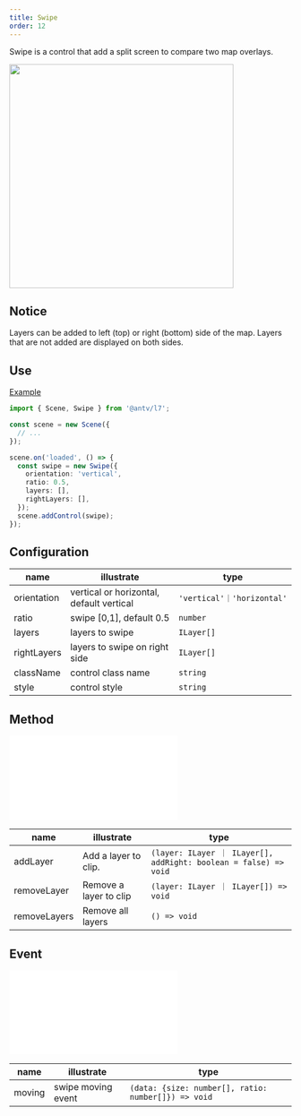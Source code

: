 ```yaml
---
title: Swipe
order: 12
---
```


Swipe is a control that add a split screen to compare two map overlays.

<img src="https://mdn.alipayobjects.com/huamei_qa8qxu/afts/img/A*jwqFSKUjVaoAAAAAAAAAAAAADmJ7AQ/original" width="400"/>

## Notice

Layers can be added to left (top) or right (bottom) side of the map. Layers that are not added are displayed on both sides.

## Use

[Example](/examples/component/control#swipe)

```ts
import { Scene, Swipe } from '@antv/l7';

const scene = new Scene({
  // ...
});

scene.on('loaded', () => {
  const swipe = new Swipe({
    orientation: 'vertical',
    ratio: 0.5,
    layers: [],
    rightLayers: [],
  });
  scene.addControl(swipe);
});
```

## Configuration

| name        | illustrate                               | type                       |
| ----------- | ---------------------------------------- | -------------------------- |
| orientation | vertical or horizontal, default vertical | `'vertical'｜'horizontal'` |
| ratio       | swipe [0,1], default 0.5                 | `number`                   |
| layers      | layers to swipe                          | `ILayer[]`                 |
| rightLayers | layers to swipe on right side            | `ILayer[]`                 |
| className   | control class name                       | `string`                   |
| style       | control style                            | `string`                   |

## Method

<embed src="@/docs/api/common/control/method.en.md"></embed>

| name         | illustrate             | type                                                             |
| ------------ | ---------------------- | ---------------------------------------------------------------- |
| addLayer     | Add a layer to clip.   | `(layer: ILayer ｜ ILayer[], addRight: boolean = false) => void` |
| removeLayer  | Remove a layer to clip | `(layer: ILayer ｜ ILayer[]) => void`                            |
| removeLayers | Remove all layers      | `() => void`                                                     |

## Event

<embed src="@/docs/api/common/control/event.en.md"></embed>

| name   | illustrate         | type                                                |
| ------ | ------------------ | --------------------------------------------------- |
| moving | swipe moving event | `(data: {size: number[], ratio: number[]}) => void` |
